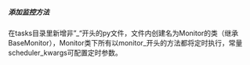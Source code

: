 ##### 添加监控方法
在tasks目录里新增非”_“开头的py文件，文件内创建名为Monitor的类（继承BaseMonitor），Monitor类下所有以monitor_开头的方法都将定时执行，常量scheduler_kwargs可配置定时参数。